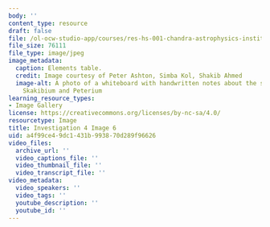 ```yaml
---
body: ''
content_type: resource
draft: false
file: /ol-ocw-studio-app/courses/res-hs-001-chandra-astrophysics-institute/mithfh_chandra_inv4_el_tb.jpg
file_size: 76111
file_type: image/jpeg
image_metadata:
  caption: Elements table.
  credit: Image courtesy of Peter Ashton, Simba Kol, Shakib Ahmed
  image-alt: A photo of a whiteboard with handwritten notes about the spectrums of
    Skakibium and Peterium
learning_resource_types:
- Image Gallery
license: https://creativecommons.org/licenses/by-nc-sa/4.0/
resourcetype: Image
title: Investigation 4 Image 6
uid: a4f99ce4-9dc1-431b-9938-70d289f96626
video_files:
  archive_url: ''
  video_captions_file: ''
  video_thumbnail_file: ''
  video_transcript_file: ''
video_metadata:
  video_speakers: ''
  video_tags: ''
  youtube_description: ''
  youtube_id: ''
---
```

